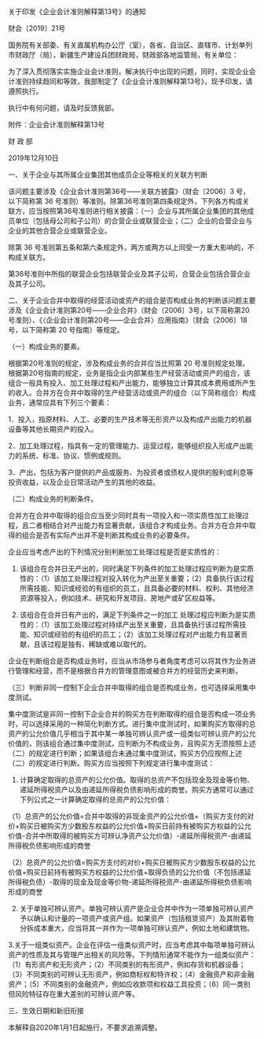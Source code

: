 关于印发《企业会计准则解释第13号》的通知

财会〔2019〕21号

国务院有关部委、有关直属机构办公厅（室），各省、自治区、直辖市、计划单列市财政厅（局），新疆生产建设兵团财政局，财政部各地监管局，有关单位：

 为了深入贯彻落实实施企业会计准则，解决执行中出现的问题，同时，实现企业会计准则持续趋同和等效，我部制定了《企业会计准则解释第13号》，现予印发，请遵照执行。

 执行中有何问题，请及时反馈我部。

 附件：企业会计准则解释第13号

 财 政 部

 2019年12月10日 

一、关于企业与其所属企业集团其他成员企业等相关的关联方判断

该问题主要涉及《企业会计准则第36号——关联方披露》（财会〔2006〕3 号，以下简称第 36 号准则）等准则。除第36号准则第四条规定外，下列各方构成关联方，应当按照第36号准则进行相关披露：（一）企业与其所属企业集团的其他成员单位（包括母公司和子公司）的合营企业或联营企业；（二）企业的合营企业与企业的其他合营企业或联营企业。

除第 36 号准则第五条和第六条规定外，两方或两方以上同受一方重大影响的，不构成关联方。

第36号准则中所指的联营企业包括联营企业及其子公司，合营企业包括合营企业及其子公司。

二、关于企业合并中取得的经营活动或资产的组合是否构成业务的判断该问题主要涉及《企业会计准则第20号——企业合并》（财会〔2006〕3号，以下简称第20号准则）、《〈企业会计准则第20号——企业合并〉应用指南》（财会〔2006〕18 号，以下简称第 20 号指南）等规定。

（一）构成业务的要素。

根据第20号准则的规定，涉及构成业务的合并应当比照第 20 号准则规定处理。根据第20号指南的规定，业务是指企业内部某些生产经营活动或资产的组合，该组合一般具有投入、加工处理过程和产出能力，能够独立计算其成本费用或所产生的收入。合并方在合并中取得的生产经营活动或资产的组合（以下简称组合）构成业务，通常应具有下列三个要素：

1．投入，指原材料、人工、必要的生产技术等无形资产以及构成产出能力的机器设备等其他长期资产的投入。

2．加工处理过程，指具有一定的管理能力、运营过程，能够组织投入形成产出能力的系统、标准、协议、惯例或规则。

3．产出，包括为客户提供的产品或服务、为投资者或债权人提供的股利或利息等投资收益，以及企业日常活动产生的其他的收益。

（二）构成业务的判断条件。

合并方在合并中取得的组合应当至少同时具有一项投入和一项实质性加工处理过程，且二者相结合对产出能力有显著贡献，该组合才构成业务。合并方在合并中取得的组合是否有实际产出并不是判断其构成业务的必要条件。

企业应当考虑产出的下列情况分别判断加工处理过程是否是实质性的：

1. 该组合在合并日无产出的，同时满足下列条件的加工处理过程应判断为是实质性的：（1）该加工处理过程对投入转化为产出至关重要；（2）具备执行该过程所需技能、知识或经验的有组织的员工，且具备必要的材料、权利、其他经济资源等投入，例如技术、研究和开发项目、房地产或矿区权益等。

2. 该组合在合并日有产出的，满足下列条件之一的加工 处理过程应判断为是实质性的：（1）该加工处理过程对持续产出至关重要，且具备执行该过程所需技能、知识或经验的有组织的员工；（2）该加工处理过程对产出能力有显著贡献，且该过程是独有、稀缺或难以取代的。

企业在判断组合是否构成业务时，应当从市场参与者角度考虑可以将其作为业务进行管理和经营，而不是根据合并方的管理意图或被合并方的经营历史来判断。

（三）判断非同一控制下企业合并中取得的组合是否构成业务，也可选择采用集中度测试。

集中度测试是非同一控制下企业合并的购买方在判断取得的组合是否构成一项业务时，可以选择采用的一种简化判断方式。进行集中度测试时，如果购买方取得的总资产的公允价值几乎相当于其中某一单独可辨认资产或一组类似可辨认资产的公允价值的，则该组合通过集中度测试，应判断为不构成业务，且购买方无须按照上述（二）的规定进行判断；如果该组合未通过集中度测试，购买方仍应按照上述（二）的规定进行判断。购买方应当按照下列规定进行集中度测试：

1. 计算确定取得的总资产的公允价值。取得的总资产不包括现金及现金等价物、递延所得税资产以及由递延所得税负债影响形成的商誉。购买方通常可以通过下列公式之一计算确定取得的总资产的公允价值：

（1）总资产的公允价值=合并中取得的非现金资产的公允价值+（购买方支付的对价+购买日被购买方少数股东权益的公允价值+购买日前持有被购买方权益的公允价值-合并中所取得的被购买方可辨认净资产公允价值）-递延所得税资产-由递延所得税负债影响形成的商誉

（2）总资产的公允价值=购买方支付的对价+购买日被购买方少数股东权益的公允价值+购买日前持有被购买方权益的公允价值+取得负债的公允价值（不包括递延所得税负债）-取得的现金及现金等价物-递延所得税资产-由递延所得税负债影响形成的商誉

2. 关于单独可辨认资产。单独可辨认资产是企业合并中作为一项单独可辨认资产予以确认和计量的一项资产或资产组。如果资产（包括租赁资产）及其附着物分拆成本重大，应当将其一并作为一项单独可辨认资产，例如土地和建筑物。

3.关于一组类似资产。企业在评估一组类似资产时，应当考虑其中每项单独可辨认资产的性质及其与管理产出相关的风险等。下列情形通常不能作为一组类似资产：（1）有形资产和无形资产；（2）不同类别的有形资产，例如存货和机器设备；（3）不同类别的可辨认无形资产，例如商标权和特许权；（4）金融资产和非金融资产；（5）不同类别的金融资产，例如应收款项和权益工具投资；（6）同一类别但风险特征存在重大差别的可辨认资产等。

三、生效日期和新旧衔接

本解释自2020年1月1日起施行，不要求追溯调整。
